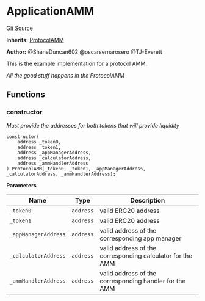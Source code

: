 # ApplicationAMM
[Git Source](https://github.com/thrackle-io/rules-protocol/blob/63b22fe4cc7ce8c74a4c033635926489351a3581/src/example/liquidity/ApplicationAMM.sol)

**Inherits:**
[ProtocolAMM](/src/liquidity/ProtocolAMM.sol/contract.ProtocolAMM.md)

**Author:**
@ShaneDuncan602 @oscarsernarosero @TJ-Everett

This is the example implementation for a protocol AMM.

*All the good stuff happens in the ProtocolAMM*


## Functions
### constructor

*Must provide the addresses for both tokens that will provide liquidity*


```solidity
constructor(
    address _token0,
    address _token1,
    address _appManagerAddress,
    address _calculatorAddress,
    address _ammHandlerAddress
) ProtocolAMM(_token0, _token1, _appManagerAddress, _calculatorAddress, _ammHandlerAddress);
```
**Parameters**

|Name|Type|Description|
|----|----|-----------|
|`_token0`|`address`|valid ERC20 address|
|`_token1`|`address`|valid ERC20 address|
|`_appManagerAddress`|`address`|valid address of the corresponding app manager|
|`_calculatorAddress`|`address`|valid address of the corresponding calculator for the AMM|
|`_ammHandlerAddress`|`address`|valid address of the corresponding handler for the AMM|


